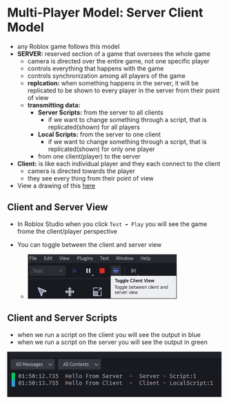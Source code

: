 # Multi-Player Model: Server Client Model
- any Roblox game follows this model
- **SERVER:** reserved section of a game that oversees the whole game
    - camera is directed over the entire game, not one specific player
    - controls everything that happens with the game
    - controls synchronization among all players of the game
    - **replcation:** when something happens in the server, it will be replicated to be shown to every player in the server from their point of view
    - **transmitting data:**
        - **Server Scripts:** from the server to all clients
            - if we want to change something through a script, that is replicated(shown) for all players
        - **Local Scripts:** from the server to one client
            - if we want to change something through a script, that is replicated(shown) for only one player
        - from one client(player) to the server
- **Client:** is like each individual player and they each connect to the client
    - camera is directed towards the player
    - they see every thing from their point of view
- View a drawing of this [here](https://create.roblox.com/docs/projects/client-server)

## Client and Server View
- In Roblox Studio when you click `Test ➡️ Play` you will see the game frome the client/player perspective
- You can toggle between the client and server view

    - ![toggle-client-server-view](toggle-client-server-view.png)

## Client and Server Scripts
- when we run a script on the client you will see the output in blue
- when we run a script on the server you will see the output in green

![alt text](client-server-script-output.png)